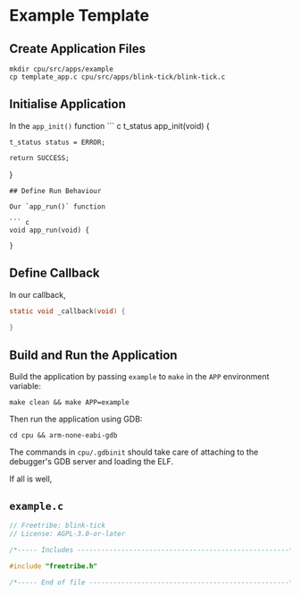 # Example Template

## Create Application Files

```
mkdir cpu/src/apps/example
cp template_app.c cpu/src/apps/blink-tick/blink-tick.c
```

## Initialise Application  

In the `app_init()` function ``` c
t_status app_init(void) {
    
    t_status status = ERROR;
    
    return SUCCESS;
}
```
## Define Run Behaviour

Our `app_run()` function 

``` c
void app_run(void) {

}
```

## Define Callback

In our callback, 
``` c
static void _callback(void) {

}
```

## Build and Run the Application

Build the application by passing `example` to `make` 
in the `APP` environment variable:

```
make clean && make APP=example
```

Then run the application using GDB:

```
cd cpu && arm-none-eabi-gdb
```

The commands in `cpu/.gdbinit` should take care of
attaching to the debugger's GDB server and loading the ELF.

If all is well, 

## `example.c`

``` c
// Freetribe: blink-tick 
// License: AGPL-3.0-or-later

/*----- Includes -----------------------------------------------------*/

#include "freetribe.h"

/*----- End of file --------------------------------------------------*/
```
